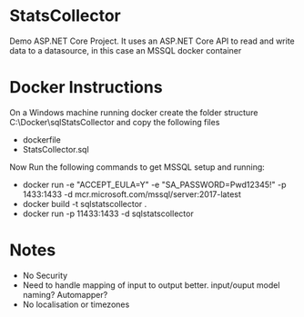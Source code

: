 # StatsCollector
Demo ASP.NET Core Project. It uses an ASP.NET Core API to read and write data to a datasource, in this case an MSSQL docker container

# Docker Instructions
On a Windows machine running docker create the folder structure C:\Docker\sqlStatsCollector and copy the following files
  * dockerfile  
  * StatsCollector.sql  

Now Run the following commands to get MSSQL setup and running:  
  * docker run -e "ACCEPT_EULA=Y" -e "SA_PASSWORD=Pwd12345!" -p 1433:1433 -d mcr.microsoft.com/mssql/server:2017-latest  
  * docker build -t sqlstatscollector .  
  * docker run -p 11433:1433 -d sqlstatscollector  

# Notes
  * No Security
  * Need to handle mapping of input to output better. input/ouput model naming? Automapper?
  * No localisation or timezones
